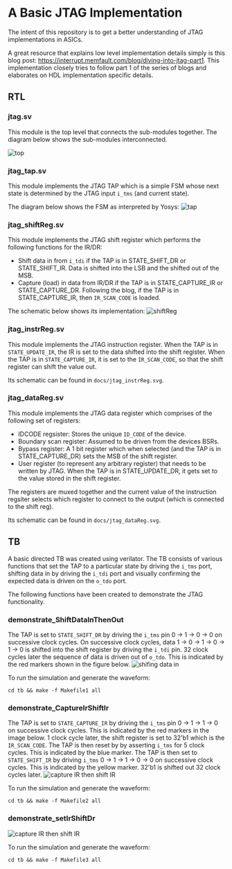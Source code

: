 # A Basic JTAG Implementation
The intent of this repository is to get a better understanding of JTAG implementations in ASICs.

A great resource that explains low level implementation details simply is this blog post: https://interrupt.memfault.com/blog/diving-into-jtag-part1. This implementation closely tries to follow part 1 of the series of blogs and
elaborates on HDL implementation specific details.

## RTL
### jtag.sv

This module is the top level that connects the sub-modules together. The diagram
below shows the sub-modules interconnected.

![top](docs/top.svg)

### jtag_tap.sv

This module implements the JTAG TAP which is a simple FSM whose next state is
determined by the JTAG input `i_tms` (and current state).

The diagram below shows the FSM as interpreted by Yosys:
![tap](docs/my_fsm_0.svg)

### jtag_shiftReg.sv

This module implements the JTAG shift register which performs the following
functions for the IR/DR:
- Shift data in from `i_tdi` if the TAP is in STATE_SHIFT_DR or STATE_SHIFT_IR.
  Data is shifted into the LSB and the shifted out of the MSB.
- Capture (load) in data from IR/DR if the TAP is in STATE_CAPTURE_IR or
  STATE_CAPTURE_DR. Following the blog, if the TAP is in STATE_CAPTURE_IR, then
  `IR_SCAN_CODE` is loaded.

The schematic below shows its implementation:
![shiftReg](docs/jtag_shiftReg.svg)

### jtag_instrReg.sv

This module implements the JTAG instruction register. When the TAP is in
`STATE_UPDATE_IR`, the IR is set to the data shifted into the shift register.
When the TAP is in `STATE_CAPTURE_IR`, it is set to the `IR_SCAN_CODE`, so that the shift register can shift the value out.

Its schematic can be found in `docs/jtag_instrReg.svg`.

### jtag_dataReg.sv

This module implements the JTAG data register which comprises of the following
set of registers:
- IDCODE regsister: Stores the unique `ID_CODE` of the device.
- Boundary scan register: Assumed to be driven from the devices BSRs.
- Bypass register: A 1 bit register which when selected (and the TAP is in
  STATE_CAPTURE_DR) sets the MSB of the shift register.
- User register (to represent any arbitrary register) that needs to be written
  by JTAG. When the TAP is in STATE_UPDATE_DR, it gets set to the value
  stored in the shift register.

The registers are muxed together and the current value of the instruction regsiter selects which register to connect to the output (which is connected
to the shift reg).

Its schematic can be found in `docs/jtag_dataReg.svg`.


## TB

A basic directed TB was created using verilator. The TB consists of various
functions that set the TAP to a particular state by driving the `i_tms` port, shifting data in by driving the `i_tdi` port and visually confirming the
expected data is driven on the `o_tdo` port.

The following functions have been created to demonstrate the JTAG functionality.

### demonstrate_ShiftDataInThenOut

The TAP is set to `STATE_SHIFT_DR` by driving the `i_tms` pin 0 -> 1 -> 0 -> 0
on successive clock cycles. On successive clock cycles, data 1 -> 0 -> 1 -> 0
-> 1 -> 0 is shifted into the shift register by driving the `i_tdi` pin. 32 clock cycles later the sequence of data is driven out of `o_tdo`. This is
indicated by the red markers shown in the figure below.
![shifing data in](docs/shiftingDataIn.png)

To run the simulation and generate the waveform:
```
cd tb && make -f Makefile1 all
```

### demonstrate_CaptureIrShiftIr

The TAP is set to `STATE_CAPTURE_IR` by driving the `i_tms` pin 0 -> 1 -> 1 -> 0
on successive clock cycles. This is indicated by the red markers in the image below. 1 clock cycle later, the shift register is set to 32'b1 which is the
`IR_SCAN_CODE`. The TAP is then reset by by asserting `i_tms` for 5 clock
cycles. This is indicated by the blue marker. The TAP is then set to
`STATE_SHIFT_IR` by driving `i_tms` 0 -> 1 -> 1 -> 0 -> 0 on successive clock
cycles. This is indicated by the yellow marker. 32'b1 is shifted out 32 clock
cycles later.
![capture IR then shift IR](docs/captureIr_shiftIr2.png)

To run the simulation and generate the waveform:
```
cd tb && make -f Makefile2 all
```

### demonstrate_setIrShiftDr

![capture IR then shift IR](docs/setIrShiftDr.png)

To run the simulation and generate the waveform:
```
cd tb && make -f Makefile3 all
```
